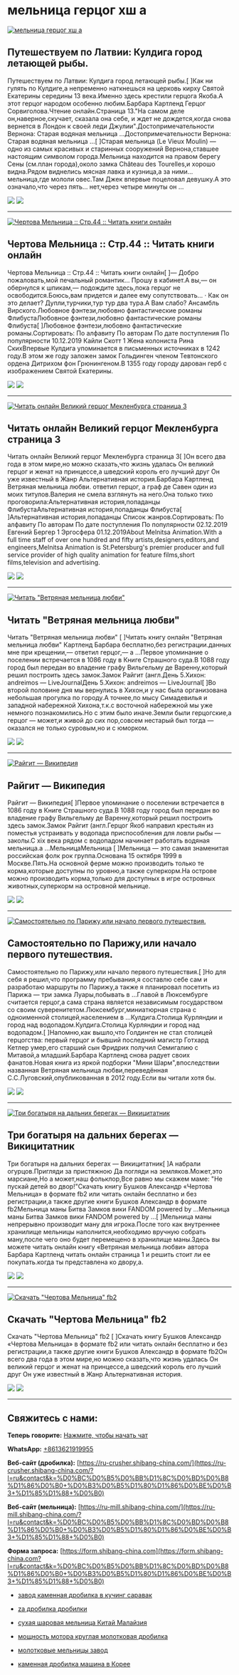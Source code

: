 # мельница герцог хш а

<a href="https://swt.shibang-china.com/?l=ru&img&k=%D0%BC%D0%B5%D0%BB%D1%8C%D0%BD%D0%B8%D1%86%D0%B0+%D0%B3%D0%B5%D1%80%D1%86%D0%BE%D0%B3+%D1%85%D1%88+%D0%B0" target="_blank">![мельница герцог хш а](http://static.shibang-china.com/all-800x300/497.jpg)</a>

## Путешествуем по Латвии: Кулдига город летающей рыбы.
Путешествуем по Латвии: Кулдига город летающей рыбы.[ ]Как ни гулять по Кулдиге,а непременно наткнешься на церковь кирху Святой Екатерины середины 13 века.Именно здесь крестили герцога Якоба.А этот герцог народом особенно любим.Барбара Картленд Герцог Сорвиголова.Чтение онлайн.Страница 13.&quot;На самом деле он,наверное,скучает, сказала она себе, и ждет не дождется,когда снова вернется в Лондон к своей леди Джулии&quot;.Достопримечательности Вернона: Старая водяная мельница …Достопримечательности Вернона: Старая водяная мельница …[ ]Старая мельница (Le Vieux Moulin) — одно из самых красивых и старинных сооружений Вернона,ставшее настоящим символом города.Мельница находится на правом берегу Сены (см.план города),около замка Ch&#226;teau des Tourelles,и хорошо видна.Рядом виднелись мясная лавка и кузница,а за ними… мельница,где мололи овес.Там Джек впервые поцеловал девушку.А это означало,что через пять… нет,через четыре минуты он …


<a href="https://whatsapp.shibangsoft.com/WhatsApp.php" target="_blank" title="WhatsApp">![](http://static.shibang-china.com/icon/whatsapp.png)</a> <a href="https://swt.shibang-china.com/?l=ru&icon&k=%D0%BC%D0%B5%D0%BB%D1%8C%D0%BD%D0%B8%D1%86%D0%B0+%D0%B3%D0%B5%D1%80%D1%86%D0%BE%D0%B3+%D1%85%D1%88+%D0%B0" target="_blank">![](http://static.shibang-china.com/icon/chat-ru.png)</a>

---

<a href="https://swt.shibang-china.com/?l=ru&img&k=%D0%BC%D0%B5%D0%BB%D1%8C%D0%BD%D0%B8%D1%86%D0%B0+%D0%B3%D0%B5%D1%80%D1%86%D0%BE%D0%B3+%D1%85%D1%88+%D0%B0" target="_blank">![Чертова Мельница :: Стр.44 :: Читать книги онлайн](http://static.shibang-china.com/all-800x300/1296.jpg)</a>

## Чертова Мельница :: Стр.44 :: Читать книги онлайн
Чертова Мельница :: Стр.44 :: Читать книги онлайн[ ]— Добро пожаловать,мой печальный романтик… Прошу в кабинет.А вы,— он обернулся к шпикам,— подождите здесь,пока герцог не освободится.Боюсь,вам придется и далее ему сопутствовать…&nbsp;&#0183;&#32;Как он это делает? Дупли,турчики,тур тур два тура.А Вам слабо? Ансамбль Вирского.Любовное фэнтези,любовно фантастические романы ФлибустаЛюбовное фэнтези,любовно фантастические романы Флибуста[ ]Любовное фэнтези,любовно фантастические романы.Сортировать: По алфавиту По авторам По дате поступления По популярности 10.12.2019 Кайли Скотт 1 Жена колониста Рина СкихВпервые Кулдига упоминается в письменных источниках в 1242 году.В этом же году заложен замок Гольдинген членом Тевтонского ордена Дитрихом фон Грюнингеном.В 1355 году городу дарован герб с изображением Святой Екатерины.


<a href="https://whatsapp.shibangsoft.com/WhatsApp.php" target="_blank" title="WhatsApp">![](http://static.shibang-china.com/icon/whatsapp.png)</a> <a href="https://swt.shibang-china.com/?l=ru&icon&k=%D0%BC%D0%B5%D0%BB%D1%8C%D0%BD%D0%B8%D1%86%D0%B0+%D0%B3%D0%B5%D1%80%D1%86%D0%BE%D0%B3+%D1%85%D1%88+%D0%B0" target="_blank">![](http://static.shibang-china.com/icon/chat-ru.png)</a>

---

<a href="https://swt.shibang-china.com/?l=ru&img&k=%D0%BC%D0%B5%D0%BB%D1%8C%D0%BD%D0%B8%D1%86%D0%B0+%D0%B3%D0%B5%D1%80%D1%86%D0%BE%D0%B3+%D1%85%D1%88+%D0%B0" target="_blank">![Читать онлайн Великий герцог Мекленбурга страница 3](http://static.shibang-china.com/all-800x300/1152.jpg)</a>

## Читать онлайн Великий герцог Мекленбурга страница 3
Читать онлайн Великий герцог Мекленбурга страница 3[ ]Он всего два года в этом мире,но можно сказать,что жизнь удалась Он великий герцог и женат на принцессе,а шведский король его лучший друг Он уже известный в Жанр Альтернативная история.Барбара Картленд Ветряная мельница любви. ответил герцог, а граф де Савен один из моих титулов.Валерия не смела взглянуть на него.Она только тихо проговорила:Альтернативная история,попаданцы ФлибустаАльтернативная история,попаданцы Флибуста[ ]Альтернативная история,попаданцы Список жанров.Сортировать: По алфавиту По авторам По дате поступления По популярности 02.12.2019 Евгений Бергер 1 Эргосфера 01.12.2019About Melnitsa Animation.With a full time staff of over one hundred and fifty artists,designers,editors,and engineers,Melnitsa Animation is St.Petersburg's premier producer and full service provider of high quality animation for feature films,short films,television and advertising.


<a href="https://whatsapp.shibangsoft.com/WhatsApp.php" target="_blank" title="WhatsApp">![](http://static.shibang-china.com/icon/whatsapp.png)</a> <a href="https://swt.shibang-china.com/?l=ru&icon&k=%D0%BC%D0%B5%D0%BB%D1%8C%D0%BD%D0%B8%D1%86%D0%B0+%D0%B3%D0%B5%D1%80%D1%86%D0%BE%D0%B3+%D1%85%D1%88+%D0%B0" target="_blank">![](http://static.shibang-china.com/icon/chat-ru.png)</a>

---

<a href="https://swt.shibang-china.com/?l=ru&img&k=%D0%BC%D0%B5%D0%BB%D1%8C%D0%BD%D0%B8%D1%86%D0%B0+%D0%B3%D0%B5%D1%80%D1%86%D0%BE%D0%B3+%D1%85%D1%88+%D0%B0" target="_blank">![Читать &quot;Ветряная мельница любви&quot;](http://static.shibang-china.com/all-800x300/780.jpg)</a>

## Читать &quot;Ветряная мельница любви&quot;
Читать &quot;Ветряная мельница любви&quot; [ ]Читать книгу онлайн &quot;Ветряная мельница любви&quot; Картленд Барбара бесплатно,без регистрации.данных мне при крещении,— ответил герцог,— а …Первое упоминание о поселении встречается в 1086 году в Книге Страшного суда.В 1088 году город был передан во владение графу Вильгельму де Варенну,который решил построить здесь замок.Замок Райгит (англ.День 5.Хихон: andreimos — LiveJournalДень 5.Хихон: andreimos — LiveJournal[ ]Во второй половине дня мы вернулись в Хихон,и у нас была организована небольшая прогулка по городу.А точнее,по мысу Симадевилья и западной набережной Хихона,т.к.с восточной набережной мы уже немного познакомились.Но с этим было иначе.Земли были герцогские,а герцог — может,и живой до сих пор,совсем нестарый был тогда — оказался не только суровым,но и с юморком.


<a href="https://whatsapp.shibangsoft.com/WhatsApp.php" target="_blank" title="WhatsApp">![](http://static.shibang-china.com/icon/whatsapp.png)</a> <a href="https://swt.shibang-china.com/?l=ru&icon&k=%D0%BC%D0%B5%D0%BB%D1%8C%D0%BD%D0%B8%D1%86%D0%B0+%D0%B3%D0%B5%D1%80%D1%86%D0%BE%D0%B3+%D1%85%D1%88+%D0%B0" target="_blank">![](http://static.shibang-china.com/icon/chat-ru.png)</a>

---

<a href="https://swt.shibang-china.com/?l=ru&img&k=%D0%BC%D0%B5%D0%BB%D1%8C%D0%BD%D0%B8%D1%86%D0%B0+%D0%B3%D0%B5%D1%80%D1%86%D0%BE%D0%B3+%D1%85%D1%88+%D0%B0" target="_blank">![Райгит — Википедия](http://static.shibang-china.com/all-800x300/291.jpg)</a>

## Райгит — Википедия
Райгит — Википедия[ ]Первое упоминание о поселении встречается в 1086 году в Книге Страшного суда.В 1088 году город был передан во владение графу Вильгельму де Варенну,который решил построить здесь замок.Замок Райгит (англ.Герцог Якоб направил крестьян из поместья устраивать у водопада приспособления для ловли рыбы — заколы.С xix века рядом с водопадом начинает работать водяная мельница.а …МельницаМельница [ ]Мельница — это самая знаменитая российская фолк рок группа.Основана 15 октября 1999 в Москве.Пять.На основной ферме можно производить только те корма,которые доступны по уровню,а также суперкорм.На острове можно производить корма,только для доступных в игре островных животных,суперкорм на островной мельнице.


<a href="https://whatsapp.shibangsoft.com/WhatsApp.php" target="_blank" title="WhatsApp">![](http://static.shibang-china.com/icon/whatsapp.png)</a> <a href="https://swt.shibang-china.com/?l=ru&icon&k=%D0%BC%D0%B5%D0%BB%D1%8C%D0%BD%D0%B8%D1%86%D0%B0+%D0%B3%D0%B5%D1%80%D1%86%D0%BE%D0%B3+%D1%85%D1%88+%D0%B0" target="_blank">![](http://static.shibang-china.com/icon/chat-ru.png)</a>

---

<a href="https://swt.shibang-china.com/?l=ru&img&k=%D0%BC%D0%B5%D0%BB%D1%8C%D0%BD%D0%B8%D1%86%D0%B0+%D0%B3%D0%B5%D1%80%D1%86%D0%BE%D0%B3+%D1%85%D1%88+%D0%B0" target="_blank">![Самостоятельно по Парижу,или начало первого путешествия.](http://static.shibang-china.com/all-800x300/835.jpg)</a>

## Самостоятельно по Парижу,или начало первого путешествия.
Самостоятельно по Парижу,или начало первого путешествия.[ ]Но для себя я решил,что программу пребывания,я составлю себе сам и разработаю маршруты по Парижу,а также я планировал посетить из Парижа — три замка Луары,побывать в …Главой в Люксембурге считается герцог,а сама страна является независимым государством со своим суверенитетом.Люксембург,миниатюрная страна с одноименной столицей,населением в …Кулдига.Столица Курляндии и город над водопадом.Кулдига.Столица Курляндии и город над водопадом.[ ]Напомню,как вышло,что Голдинген не стал столицей герцогства: первый герцог и бывший последний магистр Готхард Кетлер умер,его старший сын Фридрих получил Семигалию с Митавой,а младший.Барбара Картленд снова радует своих фанатов.Новая книга из яркой подборки &quot;Мини Шарм&quot;,впоследствии названная Ветряная мельница любви,переведённая С.С.Луговский,опубликованная в 2012 году.Если вы читали хотя бы.


<a href="https://whatsapp.shibangsoft.com/WhatsApp.php" target="_blank" title="WhatsApp">![](http://static.shibang-china.com/icon/whatsapp.png)</a> <a href="https://swt.shibang-china.com/?l=ru&icon&k=%D0%BC%D0%B5%D0%BB%D1%8C%D0%BD%D0%B8%D1%86%D0%B0+%D0%B3%D0%B5%D1%80%D1%86%D0%BE%D0%B3+%D1%85%D1%88+%D0%B0" target="_blank">![](http://static.shibang-china.com/icon/chat-ru.png)</a>

---

<a href="https://swt.shibang-china.com/?l=ru&img&k=%D0%BC%D0%B5%D0%BB%D1%8C%D0%BD%D0%B8%D1%86%D0%B0+%D0%B3%D0%B5%D1%80%D1%86%D0%BE%D0%B3+%D1%85%D1%88+%D0%B0" target="_blank">![Три богатыря на дальних берегах — Викицитатник](http://static.shibang-china.com/all-800x300/646.jpg)</a>

## Три богатыря на дальних берегах — Викицитатник
Три богатыря на дальних берегах — Викицитатник[ ]А набрали огурцов.Пригляди за пристяжною Да погляди на земляков.Может,это марсиане,Но а может,наш фольклор,Все равно мы скажем маме: &quot;Не пускай детей во двор!&quot;Скачать книгу Бушков Александр &#171;Чертова Мельница&#187; в формате fb2 или читать онлайн бесплатно и без регистрации,а также другие книги Бушков Александр в формате fb2Мельница маны Битва Замков вики FANDOM powered by …Мельница маны Битва Замков вики FANDOM powered by …[ ]Мельница маны непрерывно производит ману для игрока.После того как внутреннее хранилище мельницы наполнится,необходимо вручную собрать ману,после чего оно будет перемещено в хранилище маны.Здесь вы можете читать онлайн книгу &#171;Ветряная мельница любви&#187; автора Барбара Картленд читать онлайн страница 1 и решить стоит ли ее покупать.когда ты представлена ко двору,а.


<a href="https://whatsapp.shibangsoft.com/WhatsApp.php" target="_blank" title="WhatsApp">![](http://static.shibang-china.com/icon/whatsapp.png)</a> <a href="https://swt.shibang-china.com/?l=ru&icon&k=%D0%BC%D0%B5%D0%BB%D1%8C%D0%BD%D0%B8%D1%86%D0%B0+%D0%B3%D0%B5%D1%80%D1%86%D0%BE%D0%B3+%D1%85%D1%88+%D0%B0" target="_blank">![](http://static.shibang-china.com/icon/chat-ru.png)</a>

---

<a href="https://swt.shibang-china.com/?l=ru&img&k=%D0%BC%D0%B5%D0%BB%D1%8C%D0%BD%D0%B8%D1%86%D0%B0+%D0%B3%D0%B5%D1%80%D1%86%D0%BE%D0%B3+%D1%85%D1%88+%D0%B0" target="_blank">![Скачать &quot;Чертова Мельница&quot; fb2](http://static.shibang-china.com/all-800x300/1475.jpg)</a>

## Скачать &quot;Чертова Мельница&quot; fb2
Скачать &quot;Чертова Мельница&quot; fb2 [ ]Скачать книгу Бушков Александр &#171;Чертова Мельница&#187; в формате fb2 или читать онлайн бесплатно и без регистрации,а также другие книги Бушков Александр в формате fb2Он всего два года в этом мире,но можно сказать,что жизнь удалась Он великий герцог и женат на принцессе,а шведский король его лучший друг Он уже известный в Жанр Альтернативная история.

<a href="https://whatsapp.shibangsoft.com/WhatsApp.php" target="_blank" title="WhatsApp">![](http://static.shibang-china.com/icon/whatsapp.png)</a> <a href="https://swt.shibang-china.com/?l=ru&icon&k=%D0%BC%D0%B5%D0%BB%D1%8C%D0%BD%D0%B8%D1%86%D0%B0+%D0%B3%D0%B5%D1%80%D1%86%D0%BE%D0%B3+%D1%85%D1%88+%D0%B0" target="_blank">![](http://static.shibang-china.com/icon/chat-ru.png)</a>

---
## Свяжитесь с нами:

**Теперь говорите:** [Нажмите, чтобы начать чат](https://swt.shibang-china.com?l=ru&contact&k=%D0%BC%D0%B5%D0%BB%D1%8C%D0%BD%D0%B8%D1%86%D0%B0+%D0%B3%D0%B5%D1%80%D1%86%D0%BE%D0%B3+%D1%85%D1%88+%D0%B0)

**WhatsApp:**  [+8613621919955](https://whatsapp.shibangsoft.com/WhatsApp.php)

**Веб-сайт (дробилка):** [https://ru-crusher.shibang-china.com/](https://ru-crusher.shibang-china.com/?l=ru&contact&k=%D0%BC%D0%B5%D0%BB%D1%8C%D0%BD%D0%B8%D1%86%D0%B0+%D0%B3%D0%B5%D1%80%D1%86%D0%BE%D0%B3+%D1%85%D1%88+%D0%B0)

**Веб-сайт (мельница):** [https://ru-mill.shibang-china.com/](https://ru-mill.shibang-china.com/?l=ru&contact&k=%D0%BC%D0%B5%D0%BB%D1%8C%D0%BD%D0%B8%D1%86%D0%B0+%D0%B3%D0%B5%D1%80%D1%86%D0%BE%D0%B3+%D1%85%D1%88+%D0%B0)

**Форма запроса:** [https://form.shibang-china.com](https://form.shibang-china.com?l=ru&contact&k=%D0%BC%D0%B5%D0%BB%D1%8C%D0%BD%D0%B8%D1%86%D0%B0+%D0%B3%D0%B5%D1%80%D1%86%D0%BE%D0%B3+%D1%85%D1%88+%D0%B0)

* [завод каменная дробилка в кучинг саравак](../108/%D0%B7%D0%B0%D0%B2%D0%BE%D0%B4%20%D0%BA%D0%B0%D0%BC%D0%B5%D0%BD%D0%BD%D0%B0%D1%8F%20%D0%B4%D1%80%D0%BE%D0%B1%D0%B8%D0%BB%D0%BA%D0%B0%20%D0%B2%20%D0%BA%D1%83%D1%87%D0%B8%D0%BD%D0%B3%20%D1%81%D0%B0%D1%80%D0%B0%D0%B2%D0%B0%D0%BA.md)

* [za дробилка дробилки](../119/za%20%D0%B4%D1%80%D0%BE%D0%B1%D0%B8%D0%BB%D0%BA%D0%B0%20%D0%B4%D1%80%D0%BE%D0%B1%D0%B8%D0%BB%D0%BA%D0%B8.md)

* [сухая шаровая мельница Китай Малайзия](../119/%D1%81%D1%83%D1%85%D0%B0%D1%8F%20%D1%88%D0%B0%D1%80%D0%BE%D0%B2%D0%B0%D1%8F%20%D0%BC%D0%B5%D0%BB%D1%8C%D0%BD%D0%B8%D1%86%D0%B0%20%D0%9A%D0%B8%D1%82%D0%B0%D0%B9%20%D0%9C%D0%B0%D0%BB%D0%B0%D0%B9%D0%B7%D0%B8%D1%8F.md)

* [мощность мотора круглая молотковая дробилка](../116/%D0%BC%D0%BE%D1%89%D0%BD%D0%BE%D1%81%D1%82%D1%8C%20%D0%BC%D0%BE%D1%82%D0%BE%D1%80%D0%B0%20%D0%BA%D1%80%D1%83%D0%B3%D0%BB%D0%B0%D1%8F%20%D0%BC%D0%BE%D0%BB%D0%BE%D1%82%D0%BA%D0%BE%D0%B2%D0%B0%D1%8F%20%D0%B4%D1%80%D0%BE%D0%B1%D0%B8%D0%BB%D0%BA%D0%B0.md)

* [молотковые мельницы завод](../108/%D0%BC%D0%BE%D0%BB%D0%BE%D1%82%D0%BA%D0%BE%D0%B2%D1%8B%D0%B5%20%D0%BC%D0%B5%D0%BB%D1%8C%D0%BD%D0%B8%D1%86%D1%8B%20%D0%B7%D0%B0%D0%B2%D0%BE%D0%B4.md)

* [каменная дробилка машина в Корее](../112/%D0%BA%D0%B0%D0%BC%D0%B5%D0%BD%D0%BD%D0%B0%D1%8F%20%D0%B4%D1%80%D0%BE%D0%B1%D0%B8%D0%BB%D0%BA%D0%B0%20%D0%BC%D0%B0%D1%88%D0%B8%D0%BD%D0%B0%20%D0%B2%20%D0%9A%D0%BE%D1%80%D0%B5%D0%B5.md)